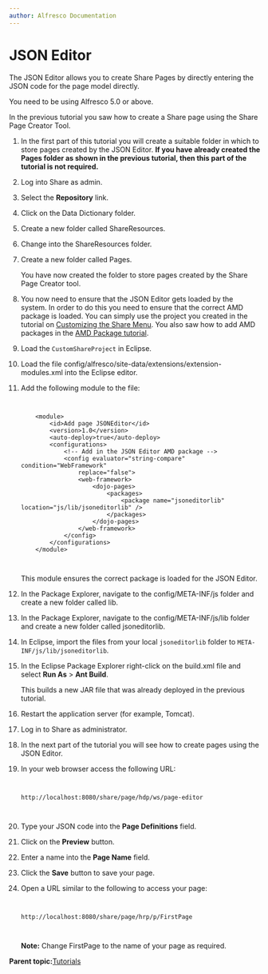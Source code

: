 ```yaml
---
author: Alfresco Documentation
---
```


# JSON Editor

The JSON Editor allows you to create Share Pages by directly entering the JSON code for the page model directly.

You need to be using Alfresco 5.0 or above.

In the previous tutorial you saw how to create a Share page using the Share Page Creator Tool.

1.  In the first part of this tutorial you will create a suitable folder in which to store pages created by the JSON Editor. **If you have already created the Pages folder as shown in the previous tutorial, then this part of the tutorial is not required.**
2.  Log into Share as admin.

3.  Select the **Repository** link.

4.  Click on the Data Dictionary folder.

5.  Create a new folder called ShareResources.

6.  Change into the ShareResources folder.

7.  Create a new folder called Pages.

    You have now created the folder to store pages created by the Share Page Creator tool.

8.  You now need to ensure that the JSON Editor gets loaded by the system. In order to do this you need to ensure that the correct AMD package is loaded. You can simply use the project you created in the tutorial on [Customizing the Share Menu](dev-extensions-share-tutorials-custom-share-header-menu.md). You also saw how to add AMD packages in the [AMD Package tutorial](dev-extensions-share-tutorials-amd-packages-via-extension.md).
9.  Load the `CustomShareProject` in Eclipse.

10. Load the file config/alfresco/site-data/extensions/extension-modules.xml into the Eclipse editor.

11. Add the following module to the file:

    ```
    
                            
    	<module>
    		<id>Add page JSONEditor</id>
    		<version>1.0</version>
    		<auto-deploy>true</auto-deploy>
    		<configurations>
    			<!-- Add in the JSON Editor AMD package -->
    			<config evaluator="string-compare" condition="WebFramework"
    				replace="false">
    				<web-framework>
    					<dojo-pages>
    						<packages>
    							<package name="jsoneditorlib" location="js/lib/jsoneditorlib" />
    						</packages>
    					</dojo-pages>
    				</web-framework>
    			</config>
    		</configurations>
    	</module>           
                            
                        
    ```

    This module ensures the correct package is loaded for the JSON Editor.

12. In the Package Explorer, navigate to the config/META-INF/js folder and create a new folder called lib.

13. In the Package Explorer, navigate to the config/META-INF/js/lib folder and create a new folder called jsoneditorlib.

14. In Eclipse, import the files from your local `jsoneditorlib` folder to `META-INF/js/lib/jsoneditorlib`.

15. In the Eclipse Package Explorer right-click on the build.xml file and select **Run As** \> **Ant Build**.

    This builds a new JAR file that was already deployed in the previous tutorial.

16. Restart the application server \(for example, Tomcat\).

17. Log in to Share as administrator.

18. In the next part of the tutorial you will see how to create pages using the JSON Editor.
19. In your web browser access the following URL:

    ```
    
                            
    http://localhost:8080/share/page/hdp/ws/page-editor                        
                            
                        
    ```

20. Type your JSON code into the **Page Definitions** field.

21. Click on the **Preview** button.

22. Enter a name into the **Page Name** field.

23. Click the **Save** button to save your page.

24. Open a URL similar to the following to access your page:

    ```
    
                            
    http://localhost:8080/share/page/hrp/p/FirstPage                        
                            
                        
    ```

    **Note:** Change FirstPage to the name of your page as required.


**Parent topic:**[Tutorials](../concepts/aikau-tutorials.md)

